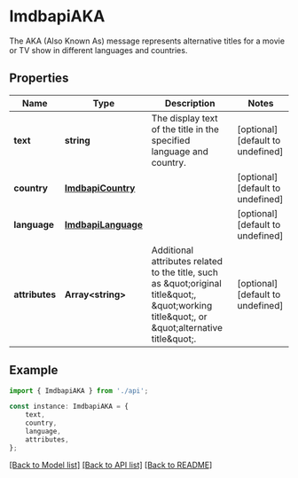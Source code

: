 # ImdbapiAKA

The AKA (Also Known As) message represents alternative titles for a movie or TV show in different languages and countries.

## Properties

Name | Type | Description | Notes
------------ | ------------- | ------------- | -------------
**text** | **string** | The display text of the title in the specified language and country. | [optional] [default to undefined]
**country** | [**ImdbapiCountry**](ImdbapiCountry.md) |  | [optional] [default to undefined]
**language** | [**ImdbapiLanguage**](ImdbapiLanguage.md) |  | [optional] [default to undefined]
**attributes** | **Array&lt;string&gt;** | Additional attributes related to the title, such as \&quot;original title\&quot;, \&quot;working title\&quot;, or \&quot;alternative title\&quot;. | [optional] [default to undefined]

## Example

```typescript
import { ImdbapiAKA } from './api';

const instance: ImdbapiAKA = {
    text,
    country,
    language,
    attributes,
};
```

[[Back to Model list]](../README.md#documentation-for-models) [[Back to API list]](../README.md#documentation-for-api-endpoints) [[Back to README]](../README.md)
